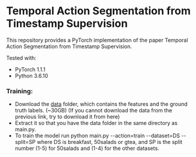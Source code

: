 # Temporal Action Segmentation from Timestamp Supervision

This repository provides a PyTorch implementation of the paper Temporal Action Segmentation from Timestamp Supervision.

Tested with:

- PyTorch 1.1.1
- Python 3.6.10
  
### Training:
* Download the [data](https://mega.nz/#!O6wXlSTS!wcEoDT4Ctq5HRq_hV-aWeVF1_JB3cacQBQqOLjCIbc8) folder, which contains the features and the ground truth labels. (~30GB) (If you cannot download the data from the previous link, try to download it from here)
* Extract it so that you have the data folder in the same directory as main.py.
* To train the model run python main.py --action=train --dataset=DS --split=SP where DS is breakfast, 50salads or gtea, and SP is the split number (1-5) for 50salads and (1-4) for the other datasets.
